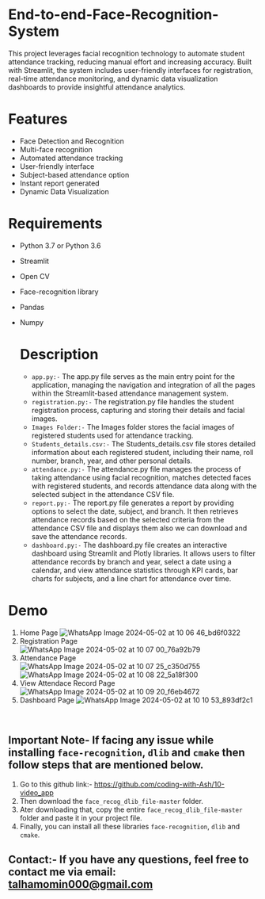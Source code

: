 # End-to-end-Face-Recognition-System
This project leverages facial recognition technology to automate student attendance tracking, reducing manual effort and increasing accuracy. Built with Streamlit, the system includes user-friendly interfaces for registration, real-time attendance monitoring, and dynamic data visualization dashboards to provide insightful attendance analytics.

# Features
- Face Detection and Recognition
- Multi-face recognition
- Automated attendance tracking
- User-friendly interface
- Subject-based attendance option
- Instant report generated
- Dynamic Data Visualization

# Requirements
- Python 3.7 or Python 3.6
- Streamlit
- Open CV
- Face-recognition library
- Pandas
- Numpy

  # Description
  - `app.py:-` The app.py file serves as the main entry point for the application, managing the navigation and integration of all the pages within the Streamlit-based attendance management system.
  - `registration.py:-` The registration.py file handles the student registration process, capturing and storing their details and facial images.
  - `Images Folder:-` The Images folder stores the facial images of registered students used for attendance tracking.
  - `Students_details.csv:-` The Students_details.csv file stores detailed information about each registered student, including their name, roll number, branch, year, and other personal details.
  - `attendance.py:-` The attendance.py file manages the process of taking attendance using facial recognition, matches detected faces with registered students, and records attendance data along with the selected subject in the attendance CSV file.
  - `report.py:-` The report.py file generates a report by providing options to select the date, subject, and branch. It then retrieves attendance records based on the selected criteria from the attendance CSV file and displays them also we can download and save the attendance records.
  - `dashboard.py:-` The dashboard.py file creates an interactive dashboard using Streamlit and Plotly libraries. It allows users to filter attendance records by branch and year, select a date using a calendar, and view attendance statistics through KPI cards, bar charts for subjects, and a line chart for attendance over time.
 
# Demo
1. Home Page
![WhatsApp Image 2024-05-02 at 10 06 46_bd6f0322](https://github.com/talhamomin000/End-to-end-Face-Recognition-System/assets/121718008/34dd9a40-2670-4a81-880e-21c194540c87)
2. Registration Page
![WhatsApp Image 2024-05-02 at 10 07 00_76a92b79](https://github.com/talhamomin000/End-to-end-Face-Recognition-System/assets/121718008/fe829744-da43-49ac-8aa9-c8afef1fe10e)
3. Attendance Page
![WhatsApp Image 2024-05-02 at 10 07 25_c350d755](https://github.com/talhamomin000/End-to-end-Face-Recognition-System/assets/121718008/1ef71068-0bff-4ef9-8243-622a65329b7f)
![WhatsApp Image 2024-05-02 at 10 08 22_5a18f300](https://github.com/talhamomin000/End-to-end-Face-Recognition-System/assets/121718008/e771fa5b-73dd-4b73-a09f-5b34bea1405f)
4. View Attendace Record Page
![WhatsApp Image 2024-05-02 at 10 09 20_f6eb4672](https://github.com/talhamomin000/End-to-end-Face-Recognition-System/assets/121718008/c7731c9c-96cd-4da8-ae29-1483e7f938e6)
5. Dashboard Page
![WhatsApp Image 2024-05-02 at 10 10 53_893df2c1](https://github.com/talhamomin000/End-to-end-Face-Recognition-System/assets/121718008/0ee5377f-f7ba-4a3b-8339-e90b7c02031f)
<br>

## Important Note- If facing any issue while installing `face-recognition`, `dlib` and `cmake` then follow steps that are mentioned below.
1. Go to this github link:-  https://github.com/coding-with-Ash/10-video_app
2. Then download the `face_recog_dlib_file-master` folder.
3. Ater downloading that, copy the entire `face_recog_dlib_file-master` folder and paste it in your project file.
4. Finally, you can install all these libraries `face-recognition`, `dlib` and `cmake`.

## Contact:- If you have any questions, feel free to contact me via email: talhamomin000@gmail.com
